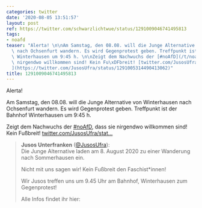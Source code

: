 ```yaml
---
categories: twitter
date: '2020-08-05 13:51:57'
layout: post
ref: https://twitter.com/schwarzlichtwue/status/1291009046741495813
tags:
- noafd
teaser: "Alerta! \n\nAm Samstag, den 08.08. will die Junge Alternative von Winterhausen\
  \ nach Ochsenfurt wandern. Es wird Gegenprotest geben. Treffpunkt ist der Bahnhof\
  \ Winterhausen um 9:45 h. \n\nZeigt dem Nachwuchs der [#noAfD](/t/noafd), dass sie\
  \ nirgendwo willkommen sind! Kein Fu\xDFbreit! [twitter.com/JusosUfra/stat\u2026\
  ](https://twitter.com/JusosUfra/status/1291005314490413062)"
title: 1291009046741495813
---
```

Alerta! 

Am Samstag, den 08.08. will die Junge Alternative von Winterhausen nach Ochsenfurt wandern. Es wird Gegenprotest geben. Treffpunkt ist der Bahnhof Winterhausen um 9:45 h. 

Zeigt dem Nachwuchs der [#noAfD](/t/noafd), dass sie nirgendwo willkommen sind! Kein Fußbreit! [twitter.com/JusosUfra/stat…](https://twitter.com/JusosUfra/status/1291005314490413062)
> <b>Jusos Unterfranken</b> ([@JusosUfra](https://twitter.com/JusosUfra)):  
>Die Junge Alternative laden am 8. August 2020 zu einer Wanderung nach Sommerhausen ein.  
>  
>Nicht mit uns sagen wir! Kein Fußbreit den Faschist\*innen!  
>  
>Wir Jusos treffen uns um 9.45 Uhr am Bahnhof, Winterhausen zum Gegenprotest!  
>  
>Alle Infos findet ihr hier:  
>  
>   

